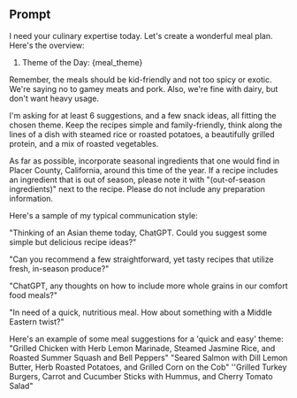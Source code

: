## Prompt
I need your culinary expertise today. Let's create a wonderful meal plan. Here's the overview:

1. Theme of the Day: {meal_theme}

Remember, the meals should be kid-friendly and not too spicy or exotic. We're saying no to gamey meats and pork. Also, we're fine with dairy, but don't want heavy usage.

I'm asking for at least 6 suggestions, and a few snack ideas, all fitting the chosen theme. Keep the recipes simple and family-friendly, think along the lines of a dish with steamed rice or roasted potatoes, a beautifully grilled protein, and a mix of roasted vegetables.

As far as possible, incorporate seasonal ingredients that one would find in Placer County, California, around this time of the year. If a recipe includes an ingredient that is out of season, please note it with "(out-of-season ingredients)" next to the recipe.  Please do not include any preparation information.

Here's a sample of my typical communication style:

"Thinking of an Asian theme today, ChatGPT. Could you suggest some simple but delicious recipe ideas?"

"Can you recommend a few straightforward, yet tasty recipes that utilize fresh, in-season produce?"

"ChatGPT, any thoughts on how to include more whole grains in our comfort food meals?"

"In need of a quick, nutritious meal. How about something with a Middle Eastern twist?"

Here's an example of some meal suggestions for a 'quick and easy' theme:
"Grilled Chicken with Herb Lemon Marinade, Steamed Jasmine Rice, and Roasted Summer Squash and Bell Peppers"
"Seared Salmon with Dill Lemon Butter, Herb Roasted Potatoes, and Grilled Corn on the Cob"
''Grilled Turkey Burgers, Carrot and Cucumber Sticks with Hummus, and Cherry Tomato Salad"
